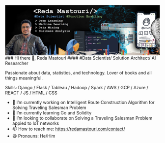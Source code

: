 <img align="center" src="banner-github.jpg">
### Hi there 👋, Reda Mastouri
#### #Data Scientist/ Solution Architect/ AI Researcher

Passionate about data, statistics, and technology. Lover of books and all things meaningful.

Skills: Django / Flask / Tableau / Hadoop / Spark / AWS / GCP / Azure / REACT / JS / HTML / CSS

- 🔭 I’m currently working on Intelligent Route Construction Algorithm for Solving Traveling Salesman Problem  
- 🌱 I’m currently learning Go and Solidity 
- 👯 I’m looking to collaborate on Solving a Traveling Salesman Problem appied to IoT networks 
- 📫 How to reach me: https://redamastouri.com/contact/ 
- 😄 Pronouns: He/Him 





